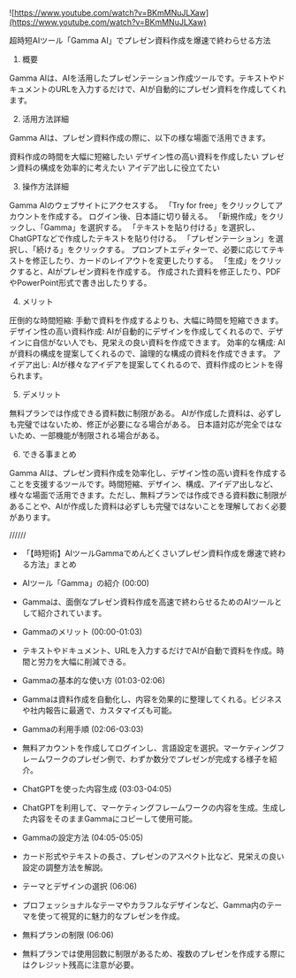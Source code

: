 ![https://www.youtube.com/watch?v=BKmMNuJLXaw](https://www.youtube.com/watch?v=BKmMNuJLXaw)

超時短AIツール「Gamma AI」でプレゼン資料作成を爆速で終わらせる方法

1. 概要

Gamma AIは、AIを活用したプレゼンテーション作成ツールです。テキストやドキュメントのURLを入力するだけで、AIが自動的にプレゼン資料を作成してくれます。

2. 活用方法詳細

Gamma AIは、プレゼン資料作成の際に、以下の様な場面で活用できます。

資料作成の時間を大幅に短縮したい
デザイン性の高い資料を作成したい
プレゼン資料の構成を効率的に考えたい
アイデア出しに役立てたい

3. 操作方法詳細

Gamma AIのウェブサイトにアクセスする。
「Try for free」をクリックしてアカウントを作成する。
ログイン後、日本語に切り替える。
「新規作成」をクリックし、「Gamma」を選択する。
「テキストを貼り付ける」を選択し、ChatGPTなどで作成したテキストを貼り付ける。
「プレゼンテーション」を選択し、「続ける」をクリックする。
プロンプトエディターで、必要に応じてテキストを修正したり、カードのレイアウトを変更したりする。
「生成」をクリックすると、AIがプレゼン資料を作成する。
作成された資料を修正したり、PDFやPowerPoint形式で書き出したりする。

4. メリット

圧倒的な時間短縮: 手動で資料を作成するよりも、大幅に時間を短縮できます。
デザイン性の高い資料作成: AIが自動的にデザインを作成してくれるので、デザインに自信がない人でも、見栄えの良い資料を作成できます。
効率的な構成: AIが資料の構成を提案してくれるので、論理的な構成の資料を作成できます。
アイデア出し: AIが様々なアイデアを提案してくれるので、資料作成のヒントを得られます。

5. デメリット

無料プランでは作成できる資料数に制限がある。
AIが作成した資料は、必ずしも完璧ではないため、修正が必要になる場合がある。
日本語対応が完全ではないため、一部機能が制限される場合がある。

6. できる事まとめ

Gamma AIは、プレゼン資料作成を効率化し、デザイン性の高い資料を作成することを支援するツールです。時間短縮、デザイン、構成、アイデア出しなど、様々な場面で活用できます。ただし、無料プランでは作成できる資料数に制限があることや、AIが作成した資料は必ずしも完璧ではないことを理解しておく必要があります。


//////

- 「【時短術】AIツールGammaでめんどくさいプレゼン資料作成を爆速で終わる方法」まとめ

- AIツール「Gamma」の紹介 (00:00)

- Gammaは、面倒なプレゼン資料作成を高速で終わらせるためのAIツールとして紹介されています。
- Gammaのメリット (00:00-01:03)

- テキストやドキュメント、URLを入力するだけでAIが自動で資料を作成。時間と労力を大幅に削減できる。
- Gammaの基本的な使い方 (01:03-02:06)

- Gammaは資料作成を自動化し、内容を効果的に整理してくれる。ビジネスや社内報告に最適で、カスタマイズも可能。
- Gammaの利用手順 (02:06-03:03)

- 無料アカウントを作成してログインし、言語設定を選択。マーケティングフレームワークのプレゼン例で、わずか数分でプレゼンが完成する様子を紹介。
- ChatGPTを使った内容生成 (03:03-04:05)

- ChatGPTを利用して、マーケティングフレームワークの内容を生成。生成した内容をそのままGammaにコピーして使用可能。
- Gammaの設定方法 (04:05-05:05)

- カード形式やテキストの長さ、プレゼンのアスペクト比など、見栄えの良い設定の調整方法を解説。
- テーマとデザインの選択 (06:06)

- プロフェッショナルなテーマやカラフルなデザインなど、Gamma内のテーマを使って視覚的に魅力的なプレゼンを作成。
- 無料プランの制限 (06:06)

- 無料プランでは使用回数に制限があるため、複数のプレゼンを作成する際にはクレジット残高に注意が必要。
